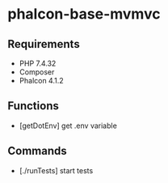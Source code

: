# phalcon-base-mvmvc

## Requirements
- PHP 7.4.32
- Composer
- Phalcon 4.1.2

## Functions

- [getDotEnv] get .env variable

## Commands

- [./runTests] start tests
